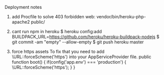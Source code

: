Deployment notes
1. add Procfile to solve 403 forbidden
web: vendor/bin/heroku-php-apache2 public/

2. cant run npm in heroku
$ heroku config:add BUILDPACK_URL=https://github.com/heroku/heroku-buildpack-nodejs
$ git commit -am "empty" --allow-empty
$ git push heroku master

3. force https assets
To fix that you need to add \URL::forceScheme('https') into your AppServiceProvider file.
    public function boot()
    {
        if(config('app.env') === 'production') {
            \URL::forceScheme('https');
        }
    }